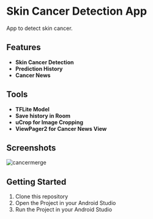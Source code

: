 # Skin Cancer Detection App
App to detect skin cancer.

## Features

- **Skin Cancer Detection**
- **Prediction History**
- **Cancer News** 

## Tools

- **TFLite Model**
- **Save history in Room** 
- **uCrop for Image Cropping**
- **ViewPager2 for Cancer News View**

## Screenshots
![cancermerge](https://github.com/wahyuandhikarizaldi/Cancer-Detection-App/assets/113814423/457c44a0-55a7-4dff-afe2-be5a7902f488)


## Getting Started
1. Clone this repository
2. Open the Project in your Android Studio
3. Run the Project in your Android Studio
   
